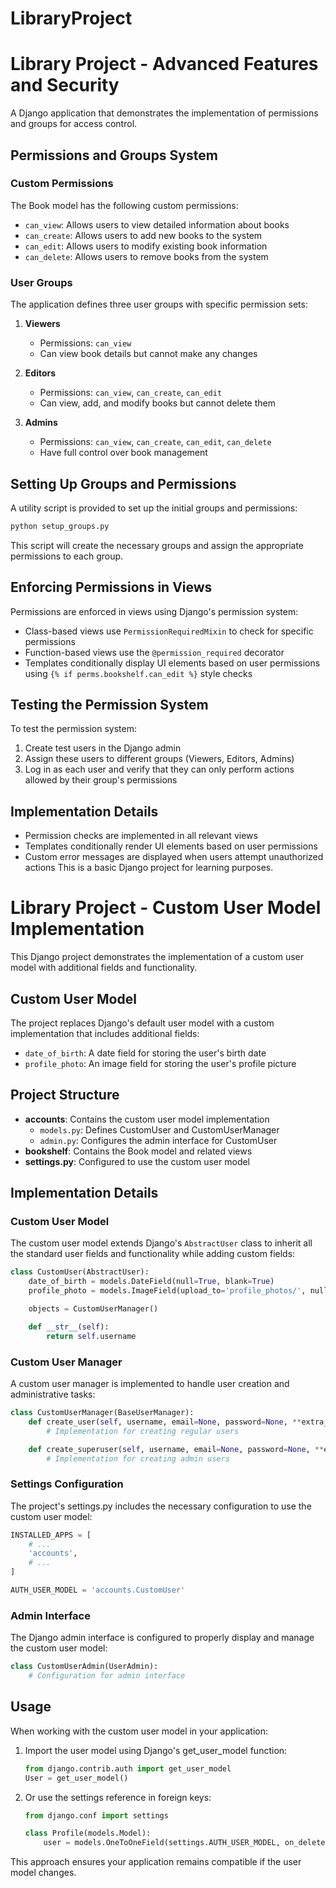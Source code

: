 # LibraryProject
# Library Project - Advanced Features and Security

A Django application that demonstrates the implementation of permissions and groups for access control.

## Permissions and Groups System

### Custom Permissions

The Book model has the following custom permissions:

- `can_view`: Allows users to view detailed information about books
- `can_create`: Allows users to add new books to the system
- `can_edit`: Allows users to modify existing book information
- `can_delete`: Allows users to remove books from the system

### User Groups

The application defines three user groups with specific permission sets:

1. **Viewers**
   - Permissions: `can_view`
   - Can view book details but cannot make any changes

2. **Editors**
   - Permissions: `can_view`, `can_create`, `can_edit`
   - Can view, add, and modify books but cannot delete them

3. **Admins**
   - Permissions: `can_view`, `can_create`, `can_edit`, `can_delete`
   - Have full control over book management

## Setting Up Groups and Permissions

A utility script is provided to set up the initial groups and permissions:

```bash
python setup_groups.py
```

This script will create the necessary groups and assign the appropriate permissions to each group.

## Enforcing Permissions in Views

Permissions are enforced in views using Django's permission system:

- Class-based views use `PermissionRequiredMixin` to check for specific permissions
- Function-based views use the `@permission_required` decorator
- Templates conditionally display UI elements based on user permissions using `{% if perms.bookshelf.can_edit %}` style checks

## Testing the Permission System

To test the permission system:

1. Create test users in the Django admin
2. Assign these users to different groups (Viewers, Editors, Admins)
3. Log in as each user and verify that they can only perform actions allowed by their group's permissions

## Implementation Details

- Permission checks are implemented in all relevant views
- Templates conditionally render UI elements based on user permissions
- Custom error messages are displayed when users attempt unauthorized actions
This is a basic Django project for learning purposes.
# Library Project - Custom User Model Implementation

This Django project demonstrates the implementation of a custom user model with additional fields and functionality.

## Custom User Model

The project replaces Django's default user model with a custom implementation that includes additional fields:

- `date_of_birth`: A date field for storing the user's birth date
- `profile_photo`: An image field for storing the user's profile picture

## Project Structure

- **accounts**: Contains the custom user model implementation
  - `models.py`: Defines CustomUser and CustomUserManager
  - `admin.py`: Configures the admin interface for CustomUser
- **bookshelf**: Contains the Book model and related views
- **settings.py**: Configured to use the custom user model

## Implementation Details

### Custom User Model

The custom user model extends Django's `AbstractUser` class to inherit all the standard user fields and functionality while adding custom fields:

```python
class CustomUser(AbstractUser):
    date_of_birth = models.DateField(null=True, blank=True)
    profile_photo = models.ImageField(upload_to='profile_photos/', null=True, blank=True)

    objects = CustomUserManager()

    def __str__(self):
        return self.username
```

### Custom User Manager

A custom user manager is implemented to handle user creation and administrative tasks:

```python
class CustomUserManager(BaseUserManager):
    def create_user(self, username, email=None, password=None, **extra_fields):
        # Implementation for creating regular users

    def create_superuser(self, username, email=None, password=None, **extra_fields):
        # Implementation for creating admin users
```

### Settings Configuration

The project's settings.py includes the necessary configuration to use the custom user model:

```python
INSTALLED_APPS = [
    # ...
    'accounts',
    # ...
]

AUTH_USER_MODEL = 'accounts.CustomUser'
```

### Admin Interface

The Django admin interface is configured to properly display and manage the custom user model:

```python
class CustomUserAdmin(UserAdmin):
    # Configuration for admin interface
```

## Usage

When working with the custom user model in your application:

1. Import the user model using Django's get_user_model function:
   ```python
   from django.contrib.auth import get_user_model
   User = get_user_model()
   ```

2. Or use the settings reference in foreign keys:
   ```python
   from django.conf import settings

   class Profile(models.Model):
       user = models.OneToOneField(settings.AUTH_USER_MODEL, on_delete=models.CASCADE)
   ```

This approach ensures your application remains compatible if the user model changes.